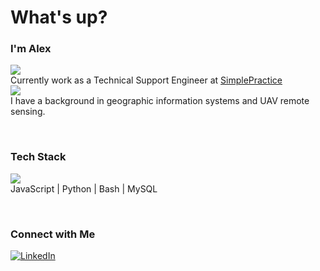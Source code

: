 # What's up?

### I'm Alex

<img src="https://img.icons8.com/fluent/48/000000/butterfly.png"/> </br>
Currently work as a Technical Support Engineer at [SimplePractice](https://www.simplepractice.com/) <br>
<img src="https://img.icons8.com/color/48/000000/satellite-in-orbit.png"/> <br> 
I have a background in geographic information systems and UAV remote sensing.

<br>

### Tech Stack

<img src="https://img.icons8.com/fluent/48/000000/code.png"/> <br>
JavaScript | Python | Bash | MySQL

<br>

### Connect with Me

<p align="left">
<a href="https://www.linkedin.com/in/alexpakalniskis3/"><img alt="LinkedIn" src="https://img.shields.io/badge/LinkedIn-Alex%20Pakalniskis%203-gray?style=flat-square&logo=linkedin"></a>

</p>

<!--
**alex-pakalniskis/alex-pakalniskis** is a ✨ _special_ ✨ repository because its `README.md` (this file) appears on your GitHub profile.

Here are some ideas to get you started:

- 🔭 I’m currently working on ...
- 🌱 I’m currently learning ...
- 👯 I’m looking to collaborate on ...
- 🤔 I’m looking for help with ...
- 💬 Ask me about ...
- 📫 How to reach me: ...
- 😄 Pronouns: ...
- ⚡ Fun fact: ...
-->
